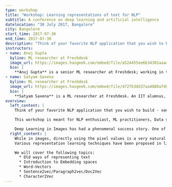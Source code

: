 ```yaml
---
type: workshop
title: "Workshop: Learning representations of text for NLP"
subtitle: A conference on deep learning and artificial intelligence
datelocation: "30 July 2017, Bangalore"
city: Bangalore
start_time: 2017-07-30
end_time: 2017-07-30
description: "Think of your favorite NLP application that you wish to build - sentiment analysis, named entity recognition, machine translation, information extraction, summarization, recommender system, to name a few. A key step to building it is - using the right technique to represent the text in a form that machine can understand. While in images, directly using the pixel values is a very natural representation; However, when it comes to text, there is no such natural representation. In this workshop, we will understand key concepts, maths, and code behind state-of-the-art techniques for text representation."
instructors:
- name: Anuj Gupta
  byline: ML researcher at Freshdesk
  image_url: https://images.hasgeek.com/embed/file/a524455ee6b34301aaaa4faa31a2564a
  bio: |
    **Anuj Gupta** is a senior ML researcher at Freshdesk; working in the area NLP, Machine Learning, Deep learning. Earlier he was heading ML efforts at Airwoot(Now acquired by Freshdesk). He dropped out of Phd in ML to work with startups. He graduated from IIIT H with specialization in theoretical comp science. He has given tech talks at prestigious forums like PyData DC, The Fifth Elephant, ICDCN, PODC, IIT Delhi, IIIT Hyderabad and special interest groups like DLBLR.
- name: Satyam Saxena
  byline: ML researcher at Freshdesk
  image_url: https://images.hasgeek.com/embed/file/4727b3dd37aa4880a7d87f03056f7727
  bio: |
    **Satyam Saxena** is a ML researcher at Freshdesk. An IIT alumnus, his interest lie in NLP, Machine Learning, Deep Learning. Prior to this, he was a part of ML group Cisco. He was a visiting researcher at Vision Labs in IIIT Hyd where he used computer vision and deep learning to build applications to assisting visually impaired people. He presented some of this work at ICAT 2014, Turkey.
overview:
  left_content: |
    Think of your favorite NLP application that you wish to build - sentiment analysis, named entity recognition, machine translation, information extraction, summarization, recommender system, to name a few. A key step to building it is - using the right technique to represent the text in a form that machine can understand. In this workshop, we will understand key concepts, maths, and code behind state-of-the-art techniques for text representation.

    This workshop is meant for NLP enthusiast, ML practitioners, Data science teams who often work with text data and wish to gain a deeper understanding of text representations for NLP. This will be a very hands-on workshop with jupyter notebooks to create various representations, coupled with the key concepts & maths that forms the basis of their respective theory.

    Deep Learning in Images has had a phenomenal success story. One of the key reasons for it is: Rich representation of data - raw image in matrix form with RGB values.
  right_content: |
    While in images, directly using the pixel values is a very natural representation; However, when it comes to text, there is no such natural representation. No matter how good is your ML algorithm, it can do only so much unless there is a richer way to represent underlying text data. Thus, whatever NLP task/application you are building, it’s imperative to find a good representation for your text. Motivated from this, the subfield of representation learning of text for NLP has attracted a lot of interest in the past few years.
    Various representation learning techniques have been proposed in literature, but still there is a dearth of comprehensive tutorials that provides full coverage with the mathematical explanation and implementation details of these algorithms to a satisfactory depth. This workshop aims to bridge this gap. This workshop aims ot demystify, both - Theory (key concepts, maths) and Practice (code) that goes into these various representation schemes. At the end of workshop participants would have gained a fundamental understanding of these schemes and will be able to implement embeddings on their datasets.

    We will cover the following topics:
      * Old ways of representing text
      * Introduction to Embedding spaces
      * Word-Vectors
      * Sentence2vec/Paragraph2vec/Doc2Vec
      * Character2Vec
---
```

